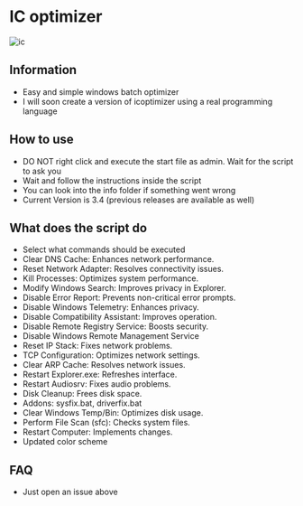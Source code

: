 # IC optimizer
![ic](https://github.com/jqvxz/icoptimizer/assets/143961758/aaecb917-3c01-4c68-b402-dd60a09bc230)

## Information
- Easy and simple windows batch optimizer
- I will soon create a version of icoptimizer using a real programming language
                        
## How to use
- DO NOT right click and execute the start file as admin. Wait for the script to ask you
- Wait and follow the instructions inside the script 
- You can look into the info folder if something went wrong
- Current Version is 3.4 (previous releases are available as well)

## What does the script do
- Select what commands should be executed
- Clear DNS Cache: Enhances network performance.
- Reset Network Adapter: Resolves connectivity issues.
- Kill Processes: Optimizes system performance.
- Modify Windows Search: Improves privacy in Explorer.
- Disable Error Report: Prevents non-critical error prompts.
- Disable Windows Telemetry: Enhances privacy.
- Disable Compatibility Assistant: Improves operation.
- Disable Remote Registry Service: Boosts security.
- Disable Windows Remote Management Service
- Reset IP Stack: Fixes network problems.
- TCP Configuration: Optimizes network settings.
- Clear ARP Cache: Resolves network issues.
- Restart Explorer.exe: Refreshes interface.
- Restart Audiosrv: Fixes audio problems.
- Disk Cleanup: Frees disk space.
- Addons: sysfix.bat, driverfix.bat
- Clear Windows Temp/Bin: Optimizes disk usage.
- Perform File Scan (sfc): Checks system files.
- Restart Computer: Implements changes.
- Updated color scheme     

## FAQ
- Just open an issue above 
